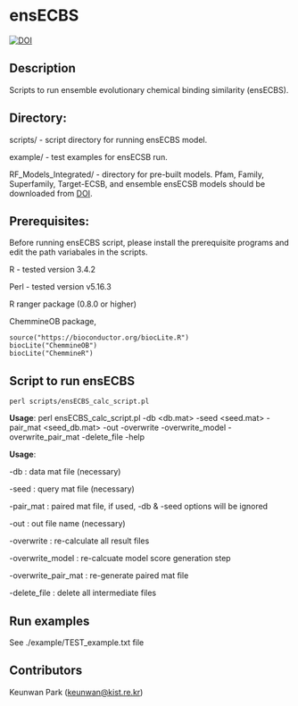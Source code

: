 # ensECBS 
[![DOI](https://zenodo.org/)](https://zenodo.org/)

## Description
Scripts to run ensemble evolutionary chemical binding similarity (ensECBS).


## Directory: 
scripts/ - script directory for running ensECBS model.

example/ - test examples for ensECSB run.

RF_Models_Integrated/ - directory for pre-built models. Pfam, Family, Superfamily, Target-ECSB, and ensemble ensECSB models should be downloaded from [DOI](https://zenodo.org/). 


## Prerequisites: 
Before running ensECBS script, please install the prerequisite programs and edit the path variabales in the scripts. 

R - tested version 3.4.2

Perl - tested version v5.16.3 

R ranger package (0.8.0 or higher)

ChemmineOB package, 
```
source("https://bioconductor.org/biocLite.R")
biocLite("ChemmineOB") 
biocLite("ChemmineR")
```

## Script to run ensECBS 
`perl scripts/ensECBS_calc_script.pl`

**Usage**: perl ensECBS_calc_script.pl -db <db.mat> -seed <seed.mat> -pair_mat <seed_db.mat> -out <out file> -overwrite -overwrite_model -overwrite_pair_mat -delete_file -help

**Usage**:

-db : data mat file (necessary)

-seed : query mat file (necessary)

-pair_mat : paired mat file, if used, -db & -seed options will be ignored

-out : out file name (necessary)

-overwrite : re-calculate all result files

-overwrite_model : re-calcuate model score generation step

-overwrite_pair_mat : re-generate paired mat file

-delete_file : delete all intermediate files

## Run examples
See ./example/TEST_example.txt file  

## Contributors
Keunwan Park (keunwan@kist.re.kr)

